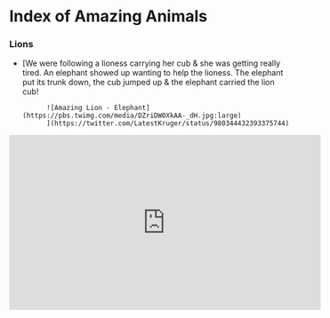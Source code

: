 
# Index of Amazing Animals


### Lions

- [We were following a lioness carrying her cub & she was getting really tired. An elephant showed up wanting to help the lioness. The elephant put its trunk down, the cub jumped up & the elephant carried the lion cub!

            ![Amazing Lion - Elephant](https://pbs.twimg.com/media/DZriDW0XkAA-_dH.jpg:large)
            ](https://twitter.com/LatestKruger/status/980344432393375744)
                        
<iframe width="560" height="315" src="https://www.youtube.com/embed/43EtaYBoXMs" frameborder="0" allow="autoplay; encrypted-media" allowfullscreen></iframe>
